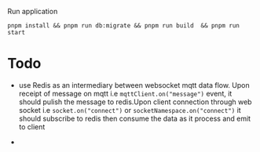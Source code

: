 Run application

```shell
pnpm install && pnpm run db:migrate && pnpm run build  && pnpm run start

```

# Todo

- use Redis as an intermediary between websocket mqtt data flow. Upon receipt of message on mqtt i.e `mqttClient.on("message")` event, it should pulish the message to redis.Upon client connection through web socket i.e `socket.on("connect")` or `socketNamespace.on("connect")` it should subscribe to redis then consume the data as it process and emit to client

-
